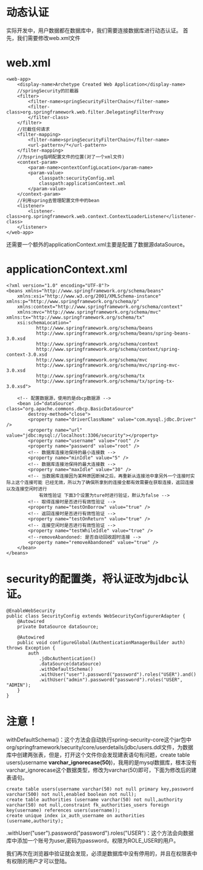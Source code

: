 # 动态认证
实际开发中，用户数据都在数据库中，我们需要连接数据库进行动态认证。
首先，我们需要修改web.xml文件
# web.xml
    <web-app>
      	<display-name>Archetype Created Web Application</display-name>
      	//springSecurity的拦截器
      	<filter>
      		<filter-name>springSecurityFilterChain</filter-name>
      		<filter-class>org.springframework.web.filter.DelegatingFilterProxy
      		</filter-class>
      	</filter>
      	//拦截任何请求
      	<filter-mapping>
      		<filter-name>springSecurityFilterChain</filter-name>
      		<url-pattern>/*</url-pattern>
      	</filter-mapping>
      	//为spring指明配置文件的位置(对了一个xml文件)
      	<context-param>
      		<param-name>contextConfigLocation</param-name>
      		<param-value>
      			classpath:securityConfig.xml
      			classpath:applicationContext.xml
      		</param-value>
      	</context-param>
      	//利用spring去管理配置文件中的bean
      	<listener>
      		<listener-class>org.springframework.web.context.ContextLoaderListener</listener-class>
      	</listener> 
    </web-app>
还需要一个额外的applicationContext.xml主要是配置了数据源dataSource。
# applicationContext.xml
	<?xml version="1.0" encoding="UTF-8"?>
	<beans xmlns="http://www.springframework.org/schema/beans"
		xmlns:xsi="http://www.w3.org/2001/XMLSchema-instance" xmlns:p="http://www.springframework.org/schema/p"
		xmlns:context="http://www.springframework.org/schema/context"
		xmlns:mvc="http://www.springframework.org/schema/mvc" xmlns:tx="http://www.springframework.org/schema/tx"
		xsi:schemaLocation="     
	           http://www.springframework.org/schema/beans     
	           http://www.springframework.org/schema/beans/spring-beans-3.0.xsd     
	           http://www.springframework.org/schema/context     
	           http://www.springframework.org/schema/context/spring-context-3.0.xsd    
	           http://www.springframework.org/schema/mvc     
	           http://www.springframework.org/schema/mvc/spring-mvc-3.0.xsd
	           http://www.springframework.org/schema/tx 
	           http://www.springframework.org/schema/tx/spring-tx-3.0.xsd">
	           
		<!-- 配置数据源，使用的是dbcp数据源 -->
		<bean id="dataSource" class="org.apache.commons.dbcp.BasicDataSource"
			destroy-method="close">
			<property name="driverClassName" value="com.mysql.jdbc.Driver" />
			<property name="url" value="jdbc:mysql://localhost:3306/security"></property>
			<property name="username" value="root" />
			<property name="password" value="root" />
			<!-- 数据库连接池保持的最小连接数 -->
			<property name="minIdle" value="5" />
			<!-- 数据库连接池保持的最大连接数 -->
			<property name="maxIdle" value="30" />
			<!-- 当数据库连接因为某种原因断掉之后，再重新从连接池中拿另外一个连接时实际上这个连接可能 已经无效，所以为了确保所拿到的连接全都有效需要在获取连接，返回连接以及连接空闲时进行 
				有效性验证 下面3个设置为ture时进行验证，默认为false -->
			<!-- 取得连接时是否进行有效性验证 -->
			<property name="testOnBorrow" value="true" />
			<!-- 返回连接时是否进行有效性验证 -->
			<property name="testOnReturn" value="true" />
			<!-- 连接空闲时是否进行有效性验证 -->
			<property name="testWhileIdle" value="true" />
			<!--removeAbandoned: 是否自动回收超时连接 -->
			<property name="removeAbandoned" value="true" />
		</bean>
	</beans>


# security的配置类，将认证改为jdbc认证。
	@EnableWebSecurity
	public class SecurityConfig extends WebSecurityConfigurerAdapter {
		@Autowired
		private DataSource dataSource;
	
		@Autowired
		public void configureGlobal(AuthenticationManagerBuilder auth) throws Exception {
			auth
				.jdbcAuthentication()
				.dataSource(dataSource)
				.withDefaultSchema()
				.withUser("user").password("password").roles("USER").and()
				.withUser("admin").password("password").roles("USER", "ADMIN");
		}
	}
# 注意！
withDefaultSchema()：这个方法会自动执行spring-security-core这个jar包中org/springframework/security/core/userdetails/jdbc/users.ddl文件，为数据库中创建两张表，但是，打开这个文件你会发现建表语句有问题，create table users(username **varchar_ignorecase(50)**)，我用的是mysql数据库，根本没有varchar_ignorecase这个数据类型，修改为varchar(50)即可，下面为修改后的建表语句。

	create table users(username varchar(50) not null primary key,password varchar(500) not null,enabled boolean not null);
	create table authorities (username varchar(50) not null,authority varchar(50) not null,constraint fk_authorities_users foreign key(username) references users(username));
	create unique index ix_auth_username on authorities (username,authority);

.withUser("user").password("password").roles("USER")：这个方法会向数据库中添加一个账号为user,密码为password，权限为ROLE_USER的用户。

我们再次在浏览器中验证就会发现，必须是数据库中没有停用的，并且在权限表中有权限的用户才可以登陆。
